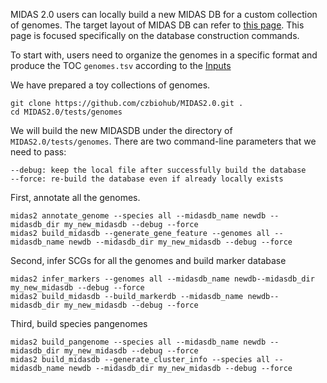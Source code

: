 
MIDAS 2.0 users can locally build a new MIDAS DB for a custom collection of genomes. The target layout of MIDAS DB can refer to [this page]().  This page is focused specifically on the database construction commands. 

To start with, users need to organize the genomes in a specific format and produce the TOC `genomes.tsv` according to the [Inputs](https://github.com/czbiohub/MIDAS2.0/wiki/4.-MIDAS-Database#inputs)

We have prepared a toy collections of genomes.

```
git clone https://github.com/czbiohub/MIDAS2.0.git .
cd MIDAS2.0/tests/genomes
```

We will build the new MIDASDB under the directory of `MIDAS2.0/tests/genomes`. There are two command-line parameters that we need to pass:

```
--debug: keep the local file after successfully build the database
--force: re-build the database even if already locally exists
```

First, annotate all the genomes.

```
midas2 annotate_genome --species all --midasdb_name newdb --midasdb_dir my_new_midasdb --debug --force
midas2 build_midasdb --generate_gene_feature --genomes all --midasdb_name newdb --midasdb_dir my_new_midasdb --debug --force
```

Second, infer SCGs for all the genomes and build marker database
```
midas2 infer_markers --genomes all --midasdb_name newdb--midasdb_dir my_new_midasdb --debug --force
midas2 build_midasdb --build_markerdb --midasdb_name newdb--midasdb_dir my_new_midasdb --debug --force

```

Third, build species pangenomes
```
midas2 build_pangenome --species all --midasdb_name newdb --midasdb_dir my_new_midasdb --debug --force
midas2 build_midasdb --generate_cluster_info --species all --midasdb_name newdb --midasdb_dir my_new_midasdb --debug --force
```




